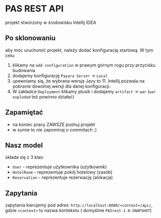 # PAS REST API

projekt stworzony w środowisku Intellij IDEA

## Po sklonowaniu

aby móc uruchomić projekt, należy dodać konfigurację startową. W tym celu:

1. klikamy na `add configuration` w prawym górnym rogu przy przycisku budowania
2. dodajemy konfigurację `Payara Server` -> `Local`
3. upewniamy się, że wybrana wersja Javy to 11. Intellij pozwala na pobranie dowolnej wersji dla danej konfiguracji.
4. W zakładce `Deployment` klikamy plusik i dodajemy `artifact` -> `war` (`war exploded` też powinno działać)

## Zapamiętać

- na koniec pracy ZAWSZE pushuj projekt
- w sumie to nie zapominaj o commitach ;)

## Nasz model

składa się z 3 klas:

- `User` - reprezentuje użytkownika (użytkownik)
- `HotelRoom` - reprezentuje pokój hotelowy (zasób)
- `Reservation` - reprezentuje rezerwację (alokacja)

## Zapytania

zapytania kierujemy pod adres: `http://localhost:8080/<context>/api/`, gdzie `<context>` to nazwa kontekstu (
domyślnie `PASrest-1.0-SNAPSHOT`)